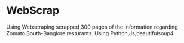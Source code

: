 # WebScrap
Using Webscraping scrapped 300 pages of the information regarding Zomato South-Banglore resturants.
Using Python,Js,beautifulsoup4.
